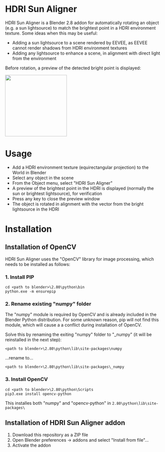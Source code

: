 # HDRI Sun Aligner
HDRI Sun Aligner is a Blender 2.8 addon for automatically rotating an object (e.g. a sun lightsource) to match the brightest point in a HDRI environment texture. Some ideas when this may be useful:
- Adding a sun lightsource to a scene rendered by EEVEE, as EEVEE cannot render shadows from HDRI environment textures
- Adding any lightsource to enhance a scene, in alignment with direct light from the environment

Before rotation, a preview of the detected bright point is displayed:

<a href="url"><img src="https://i.imgur.com/yRJGJD0.jpg" height="200"  align="center" ></a>

# Usage
- Add a HDRI environment texture (equirectangular projection) to the World in Blender
- Select any object in the scene
- From the Object menu, select "HDRI Sun Aligner"
- A preview of the brightest point in the HDRI is displayed (normally the sun or brightest lightsource), for verification
- Press any key to close the preview window
- The object is rotated in alignment with the vector from the bright lightsource in the HDRI

# Installation
## Installation of OpenCV
HDRI Sun Aligner uses the "OpenCV" library for image processing, which needs to be installed as follows:
### 1. Install PIP
```
cd <path to blender>\2.80\python\bin
python.exe -m ensurepip
```
### 2. Rename existing "numpy" folder
The "numpy" module is required by OpenCV and is already included in the Blender Python distribution. For some unknown reason, pip will not find this module, which will cause a a conflict during installation of OpenCV.

Solve this by renaming the exiting "numpy" folder to "_numpy" (it will be reinstalled in the next step):

`<path to blender>\2.80\python\lib\site-packages\numpy`

...rename to...

`<path to blender>\2.80\python\lib\site-packages\_numpy`

### 3. Install OpenCV
```
cd <path to blender>\2.80\python\Scripts
pip3.exe install opencv-python
```
This installes both "numpy" and "opencv-python" in `2.80\python\lib\site-packages\`

## Installation of HDRI Sun Aligner addon
1. Download this repository as a ZIP file
2. Open Blender preferences -> addons and select "Install from file"...
3. Activate the addon
